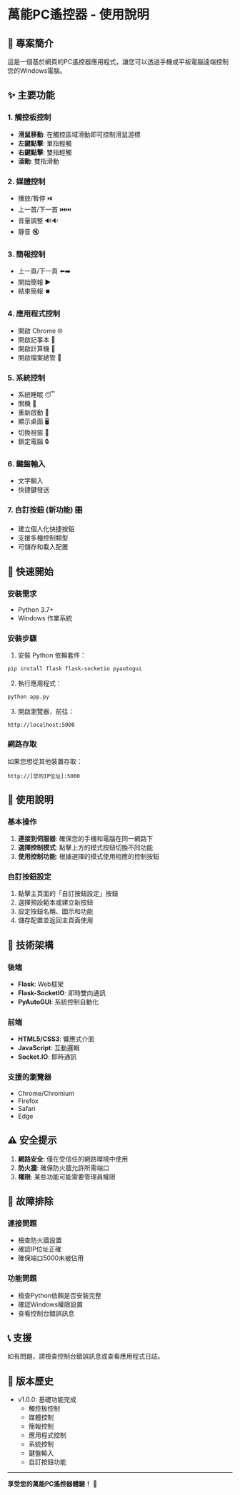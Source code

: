 # 萬能PC遙控器 - 使用說明

## 🎯 專案簡介

這是一個基於網頁的PC遙控器應用程式，讓您可以透過手機或平板電腦遠端控制您的Windows電腦。

## ✨ 主要功能

### 1. 觸控板控制
- **滑鼠移動**: 在觸控區域滑動即可控制滑鼠游標
- **左鍵點擊**: 單指輕觸
- **右鍵點擊**: 雙指輕觸
- **滾動**: 雙指滑動

### 2. 媒體控制
- 播放/暫停 ⏯️
- 上一首/下一首 ⏮️⏭️
- 音量調整 🔊🔉
- 靜音 🔇

### 3. 簡報控制
- 上一頁/下一頁 ⬅️➡️
- 開始簡報 ▶️
- 結束簡報 ⏹️

### 4. 應用程式控制
- 開啟 Chrome 🌐
- 開啟記事本 📝
- 開啟計算機 🧮
- 開啟檔案總管 📁

### 5. 系統控制
- 系統睡眠 😴
- 關機 🔄
- 重新啟動 🔄
- 顯示桌面 🖥️
- 切換視窗 🔄
- 鎖定電腦 🔒

### 6. 鍵盤輸入
- 文字輸入
- 快捷鍵發送

### 7. 自訂按鈕 (新功能) 🎛️
- 建立個人化快捷按鈕
- 支援多種控制類型
- 可儲存和載入配置

## 🚀 快速開始

### 安裝需求
- Python 3.7+
- Windows 作業系統

### 安裝步驟
1. 安裝 Python 依賴套件：
```bash
pip install flask flask-socketio pyautogui
```

2. 執行應用程式：
```bash
python app.py
```

3. 開啟瀏覽器，前往：
```
http://localhost:5000
```

### 網路存取
如果您想從其他裝置存取：
```
http://[您的IP位址]:5000
```

## 📱 使用說明

### 基本操作
1. **連接到伺服器**: 確保您的手機和電腦在同一網路下
2. **選擇控制模式**: 點擊上方的模式按鈕切換不同功能
3. **使用控制功能**: 根據選擇的模式使用相應的控制按鈕

### 自訂按鈕設定
1. 點擊主頁面的「自訂按鈕設定」按鈕
2. 選擇預設範本或建立新按鈕
3. 設定按鈕名稱、圖示和功能
4. 儲存配置並返回主頁面使用

## 🔧 技術架構

### 後端
- **Flask**: Web框架
- **Flask-SocketIO**: 即時雙向通訊
- **PyAutoGUI**: 系統控制自動化

### 前端
- **HTML5/CSS3**: 響應式介面
- **JavaScript**: 互動邏輯
- **Socket.IO**: 即時通訊

### 支援的瀏覽器
- Chrome/Chromium
- Firefox
- Safari
- Edge

## ⚠️ 安全提示

1. **網路安全**: 僅在受信任的網路環境中使用
2. **防火牆**: 確保防火牆允許所需端口
3. **權限**: 某些功能可能需要管理員權限

## 🐛 故障排除

### 連接問題
- 檢查防火牆設置
- 確認IP位址正確
- 確保端口5000未被佔用

### 功能問題
- 檢查Python依賴是否安裝完整
- 確認Windows權限設置
- 查看控制台錯誤訊息

## 📞 支援

如有問題，請檢查控制台錯誤訊息或查看應用程式日誌。

## 📝 版本歷史

- v1.0.0: 基礎功能完成
  - 觸控板控制
  - 媒體控制
  - 簡報控制
  - 應用程式控制
  - 系統控制
  - 鍵盤輸入
  - 自訂按鈕功能

---

**享受您的萬能PC遙控器體驗！** 🎉